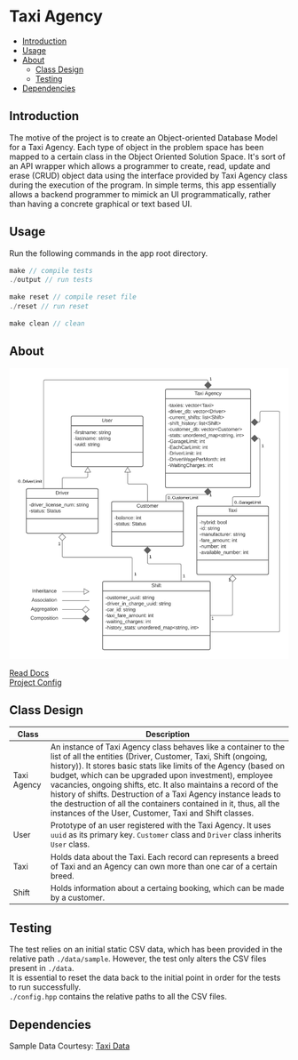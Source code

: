 # Taxi Agency

 * [Introduction](#Introduction)
 * [Usage](#Usage)
 * [About](#About)
   * [Class Design](#Class-Design)
   * [Testing](#Testing)
 * [Dependencies](#Dependencies)


## Introduction
The motive of the project is to create an Object-oriented Database Model for a Taxi Agency. Each type of object in the problem space has been mapped to a certain class in the Object Oriented Solution Space. It's sort of an API wrapper which allows a programmer to create, read, update and erase (CRUD) object data using the interface provided by Taxi Agency class during the execution of the program. In simple terms, this app essentially allows a backend programmer to mimick an UI programmatically, rather than having a concrete graphical or text based UI.

## Usage
Run the following commands in the app root directory.

```cpp
make // compile tests
./output // run tests
```

```cpp
make reset // compile reset file
./reset // run reset
```

```cpp
make clean // clean
```


## About
<img src="./assets/UML.png">

[Read Docs](./docs) <br />
[Project Config](config.yaml)

## Class Design

|Class|Description|
|-----|-----------|
|Taxi Agency|An instance of Taxi Agency class behaves like a container to the list of all the entities (Driver, Customer, Taxi, Shift (ongoing, history)). It stores basic stats like limits of the Agency (based on budget, which can be upgraded upon investment), employee vacancies, ongoing shifts, etc. It also maintains a record of the history of shifts. Destruction of a Taxi Agency instance leads to the destruction of all the containers contained in it, thus, all the instances of the User, Customer, Taxi and Shift classes.|
|User|Prototype of an user registered with the Taxi Agency. It uses `uuid` as its primary key. `Customer` class and `Driver` class inherits `User` class.|
|Taxi|Holds data about the Taxi. Each record can represents a breed of Taxi and an Agency can own more than one car of a certain breed.|
|Shift|Holds information about a certaing booking, which can be made by a customer.|

## Testing
The test relies on an initial static CSV data, which has been provided in the relative path `./data/sample`. However, the test only alters the CSV files present in `./data`. <br />
It is essential to reset the data back to the initial point in order for the tests to run successfully. <br />
`./config.hpp` contains the relative paths to all the CSV files.

## Dependencies
Sample Data Courtesy: [Taxi Data](https://corgis-edu.github.io/corgis/csv/cars/)
